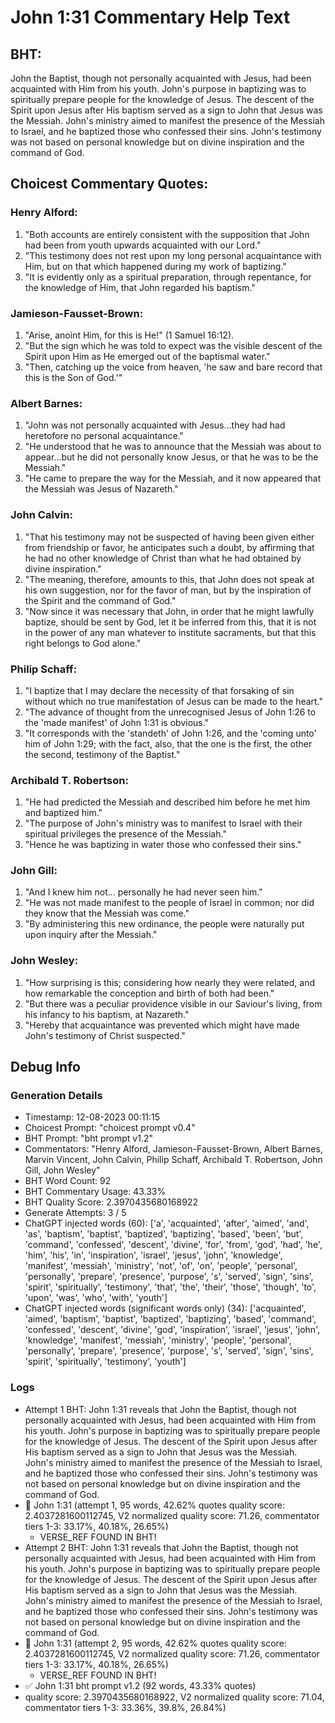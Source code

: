 # John 1:31 Commentary Help Text

## BHT:
John the Baptist, though not personally acquainted with Jesus, had been acquainted with Him from his youth. John's purpose in baptizing was to spiritually prepare people for the knowledge of Jesus. The descent of the Spirit upon Jesus after His baptism served as a sign to John that Jesus was the Messiah. John's ministry aimed to manifest the presence of the Messiah to Israel, and he baptized those who confessed their sins. John's testimony was not based on personal knowledge but on divine inspiration and the command of God.

## Choicest Commentary Quotes:
### Henry Alford:
1. "Both accounts are entirely consistent with the supposition that John had been from youth upwards acquainted with our Lord."
2. "This testimony does not rest upon my long personal acquaintance with Him, but on that which happened during my work of baptizing."
3. "It is evidently only as a spiritual preparation, through repentance, for the knowledge of Him, that John regarded his baptism."

### Jamieson-Fausset-Brown:
1. "Arise, anoint Him, for this is He!" (1 Samuel 16:12). 
2. "But the sign which he was told to expect was the visible descent of the Spirit upon Him as He emerged out of the baptismal water."
3. "Then, catching up the voice from heaven, 'he saw and bare record that this is the Son of God.'"

### Albert Barnes:
1. "John was not personally acquainted with Jesus...they had had heretofore no personal acquaintance."
2. "He understood that he was to announce that the Messiah was about to appear...but he did not personally know Jesus, or that he was to be the Messiah."
3. "He came to prepare the way for the Messiah, and it now appeared that the Messiah was Jesus of Nazareth."

### John Calvin:
1. "That his testimony may not be suspected of having been given either from friendship or favor, he anticipates such a doubt, by affirming that he had no other knowledge of Christ than what he had obtained by divine inspiration."
2. "The meaning, therefore, amounts to this, that John does not speak at his own suggestion, nor for the favor of man, but by the inspiration of the Spirit and the command of God."
3. "Now since it was necessary that John, in order that he might lawfully baptize, should be sent by God, let it be inferred from this, that it is not in the power of any man whatever to institute sacraments, but that this right belongs to God alone."

### Philip Schaff:
1. "I baptize that I may declare the necessity of that forsaking of sin without which no true manifestation of Jesus can be made to the heart."
2. "The advance of thought from the unrecognised Jesus of John 1:26 to the 'made manifest' of John 1:31 is obvious."
3. "It corresponds with the 'standeth' of John 1:26, and the 'coming unto' him of John 1:29; with the fact, also, that the one is the first, the other the second, testimony of the Baptist."

### Archibald T. Robertson:
1. "He had predicted the Messiah and described him before he met him and baptized him."
2. "The purpose of John's ministry was to manifest to Israel with their spiritual privileges the presence of the Messiah."
3. "Hence he was baptizing in water those who confessed their sins."

### John Gill:
1. "And I knew him not... personally he had never seen him." 
2. "He was not made manifest to the people of Israel in common; nor did they know that the Messiah was come." 
3. "By administering this new ordinance, the people were naturally put upon inquiry after the Messiah."

### John Wesley:
1. "How surprising is this; considering how nearly they were related, and how remarkable the conception and birth of both had been."
2. "But there was a peculiar providence visible in our Saviour's living, from his infancy to his baptism, at Nazareth."
3. "Hereby that acquaintance was prevented which might have made John's testimony of Christ suspected."


## Debug Info
### Generation Details
- Timestamp: 12-08-2023 00:11:15
- Choicest Prompt: "choicest prompt v0.4"
- BHT Prompt: "bht prompt v1.2"
- Commentators: "Henry Alford, Jamieson-Fausset-Brown, Albert Barnes, Marvin Vincent, John Calvin, Philip Schaff, Archibald T. Robertson, John Gill, John Wesley"
- BHT Word Count: 92
- BHT Commentary Usage: 43.33%
- BHT Quality Score: 2.3970435680168922
- Generate Attempts: 3 / 5
- ChatGPT injected words (60):
	['a', 'acquainted', 'after', 'aimed', 'and', 'as', 'baptism', 'baptist', 'baptized', 'baptizing', 'based', 'been', 'but', 'command', 'confessed', 'descent', 'divine', 'for', 'from', 'god', 'had', 'he', 'him', 'his', 'in', 'inspiration', 'israel', 'jesus', 'john', 'knowledge', 'manifest', 'messiah', 'ministry', 'not', 'of', 'on', 'people', 'personal', 'personally', 'prepare', 'presence', 'purpose', 's', 'served', 'sign', 'sins', 'spirit', 'spiritually', 'testimony', 'that', 'the', 'their', 'those', 'though', 'to', 'upon', 'was', 'who', 'with', 'youth']
- ChatGPT injected words (significant words only) (34):
	['acquainted', 'aimed', 'baptism', 'baptist', 'baptized', 'baptizing', 'based', 'command', 'confessed', 'descent', 'divine', 'god', 'inspiration', 'israel', 'jesus', 'john', 'knowledge', 'manifest', 'messiah', 'ministry', 'people', 'personal', 'personally', 'prepare', 'presence', 'purpose', 's', 'served', 'sign', 'sins', 'spirit', 'spiritually', 'testimony', 'youth']

### Logs
- Attempt 1 BHT: John 1:31 reveals that John the Baptist, though not personally acquainted with Jesus, had been acquainted with Him from his youth. John's purpose in baptizing was to spiritually prepare people for the knowledge of Jesus. The descent of the Spirit upon Jesus after His baptism served as a sign to John that Jesus was the Messiah. John's ministry aimed to manifest the presence of the Messiah to Israel, and he baptized those who confessed their sins. John's testimony was not based on personal knowledge but on divine inspiration and the command of God.
- 🔄 John 1:31 (attempt 1, 95 words, 42.62% quotes quality score: 2.4037281600112745, V2 normalized quality score: 71.26, commentator tiers 1-3: 33.17%, 40.18%, 26.65%) 
	- VERSE_REF FOUND IN BHT!
- Attempt 2 BHT: John 1:31 reveals that John the Baptist, though not personally acquainted with Jesus, had been acquainted with Him from his youth. John's purpose in baptizing was to spiritually prepare people for the knowledge of Jesus. The descent of the Spirit upon Jesus after His baptism served as a sign to John that Jesus was the Messiah. John's ministry aimed to manifest the presence of the Messiah to Israel, and he baptized those who confessed their sins. John's testimony was not based on personal knowledge but on divine inspiration and the command of God.
- 🔄 John 1:31 (attempt 2, 95 words, 42.62% quotes quality score: 2.4037281600112745, V2 normalized quality score: 71.26, commentator tiers 1-3: 33.17%, 40.18%, 26.65%) 
	- VERSE_REF FOUND IN BHT!
- ✅ John 1:31 bht prompt v1.2 (92 words, 43.33% quotes)
- quality score: 2.3970435680168922, V2 normalized quality score: 71.04, commentator tiers 1-3: 33.36%, 39.8%, 26.84%)